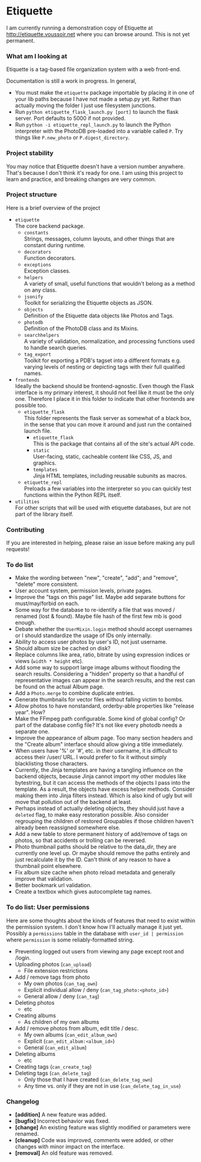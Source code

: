 Etiquette
=========

I am currently running a demonstration copy of Etiquette at http://etiquette.voussoir.net where you can browse around. This is not yet permanent.

### What am I looking at

Etiquette is a tag-based file organization system with a web front-end.

Documentation is still a work in progress. In general,

- You must make the `etiquette` package importable by placing it in one of your lib paths because I have not made a setup.py yet. Rather than actually moving the folder I just use filesystem junctions.
- Run `python etiquette_flask_launch.py [port]` to launch the flask server. Port defaults to 5000 if not provided.
- Run `python -i etiquette_repl_launch.py` to launch the Python interpreter with the PhotoDB pre-loaded into a variable called `P`. Try things like `P.new_photo` or `P.digest_directory`.

### Project stability

You may notice that Etiquette doesn't have a version number anywhere. That's because I don't think it's ready for one. I am using this project to learn and practice, and breaking changes are very common.

### Project structure

Here is a brief overview of the project 

- `etiquette`  
    The core backend package.
    - `constants`  
        Strings, messages, column layouts, and other things that are constant during runtime.
    - `decorators`  
        Function decorators.
    - `exceptions`  
        Exception classes.
    - `helpers`  
        A variety of small, useful functions that wouldn't belong as a method on any class.
    - `jsonify`  
        Toolkit for serializing the Etiquette objects as JSON.
    - `objects`  
        Definition of the Etiquette data objects like Photos and Tags.
    - `photodb`  
        Definition of the PhotoDB class and its Mixins.
    - `searchhelpers`  
        A variety of validation, normalization, and processing functions used to handle search queries.
    - `tag_export`  
        Toolkit for exporting a PDB's tagset into a different formats e.g. varying levels of nesting or depicting tags with their full qualified names.
- `frontends`  
    Ideally the backend should be frontend-agnostic. Even though the Flask interface is my primary interest, it should not feel like it must be the only one. Therefore I place it in this folder to indicate that other frontends are possible too.
    - `etiquette_flask`  
    This folder represents the flask server as somewhat of a black box, in the sense that you can move it around and just run the contained launch file.
        - `etiquette_flask`  
            This is the package that contains all of the site's actual API code.
        - `static`  
            User-facing, static, cacheable content like CSS, JS, and graphics.
        - `templates`  
            Jinja HTML templates, including reusable subunits as macros.
    - `etiquette_repl`  
        Preloads a few variables into the interpreter so you can quickly test functions within the Python REPL itself.
- `utilities`  
    For other scripts that will be used with etiquette databases, but are not part of the library itself.

### Contributing

If you are interested in helping, please raise an issue before making any pull requests!

### To do list
- Make the wording between "new", "create", "add"; and "remove", "delete" more consistent.
- User account system, permission levels, private pages.
- Improve the "tags on this page" list. Maybe add separate buttons for must/may/forbid on each.
- Some way for the database to re-identify a file that was moved / renamed (lost & found). Maybe file hash of the first few mb is good enough.
- Debate whether the `UserMixin.login` method should accept usernames or I should standardize the usage of IDs only internally.
- Ability to access user photos by user's ID, not just username.
- Should album size be cached on disk?
- Replace columns like area, ratio, bitrate by using expression indices or views (`width * height` etc).
- Add some way to support large image albums without flooding the search results. Considering a "hidden" property so that a handful of representative images can appear in the search results, and the rest can be found on the actual Album page.
- Add a `Photo.merge` to combine duplicate entries.
- Generate thumbnails for vector files without falling victim to bombs.
- Allow photos to have nonstandard, orderby-able properties like "release year". How?
- Make the FFmpeg path configurable. Some kind of global config? Or part of the database config file? It's not like every photodb needs a separate one.
- Improve the appearance of album page. Too many section headers and the "Create album" interface should allow giving a title immediately.
- When users have '%' or '#', etc. in their username, it is difficult to access their /user/ URL. I would prefer to fix it without simply blacklisting those characters.
- Currently, the Jinja templates are having a tangling influence on the backend objects, because Jinja cannot import my other modules like bytestring, but it can access the methods of the objects I pass into the template. As a result, the objects have excess helper methods. Consider making them into Jinja filters instead. Which is also kind of ugly but will move that pollution out of the backend at least.
- Perhaps instead of actually deleting objects, they should just have a `deleted` flag, to make easy restoration possible. Also consider regrouping the children of restored Groupables if those children haven't already been reassigned somewhere else.
- Add a new table to store permanent history of add/remove of tags on photos, so that accidents or trolling can be reversed.
- Photo thumbnail paths should be relative to the data_dir, they are currently one level up. Or maybe should remove the paths entirely and just recalculate it by the ID. Can't think of any reason to have a thumbnail point elsewhere.
- Fix album size cache when photo reload metadata and generally improve that validation.
- Better bookmark url validation.
- Create a textbox which gives autocomplete tag names.

### To do list: User permissions
Here are some thoughts about the kinds of features that need to exist within the permission system. I don't know how I'll actually manage it just yet. Possibly a `permissions` table in the database with `user_id | permission` where `permission` is some reliably-formatted string.

- Preventing logged out users from viewing any page except root and /login.
- Uploading photos (`can_upload`)
    - File extension restrictions
- Add / remove tags from photo
    - My own photos (`can_tag_own`)
    - Explicit individual allow / deny (`can_tag_photo:<photo_id>`)
    - General allow / deny (`can_tag`)
- Deleting photos
    - etc
- Creating albums
    - As children of my own albums
- Add / remove photos from album, edit title / desc.
    - My own albums (`can_edit_album_own`)
    - Explicit (`can_edit_album:<album_id>`)
    - General (`can_edit_album`)
- Deleting albums
    - etc
- Creating tags (`can_create_tag`)
- Deleting tags (`can_delete_tag`)
    - Only those that I have created (`can_delete_tag_own`)
    - Any time vs. only if they are not in use (`can_delete_tag_in_use`)

### Changelog

- **[addition]** A new feature was added.
- **[bugfix]** Incorrect behavior was fixed.
- **[change]** An existing feature was slightly modified or parameters were renamed.
- **[cleanup]** Code was improved, comments were added, or other changes with minor impact on the interface.
- **[removal]** An old feature was removed.

&nbsp;
